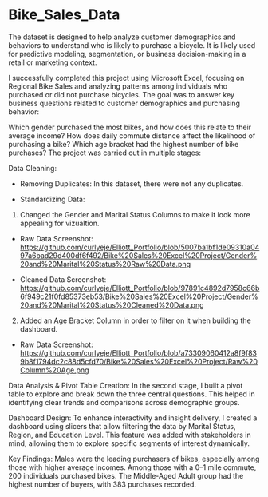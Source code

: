 # Bike_Sales_Data

The dataset is designed to help analyze customer demographics and behaviors to understand who is likely to purchase a bicycle. It is likely used for predictive modeling, segmentation, or business decision-making in a retail or marketing context.

I successfully completed this project using Microsoft Excel, focusing on Regional Bike Sales and analyzing patterns among individuals who purchased or did not purchase bicycles. The goal was to answer key business questions related to customer demographics and purchasing behavior:

Which gender purchased the most bikes, and how does this relate to their average income?
How does daily commute distance affect the likelihood of purchasing a bike?
Which age bracket had the highest number of bike purchases?
The project was carried out in multiple stages:

Data Cleaning:

- Removing Duplicates: In this dataset, there were not any duplicates.

- Standardizing Data:

1. Changed the Gender and Marital Status Columns to make it look more appealing for vizualtion.

- Raw Data Screenshot: https://github.com/curlyeje/Elliott_Portfolio/blob/5007ba1bf1de09310a0497a6bad29d400df6f492/Bike%20Sales%20Excel%20Project/Gender%20and%20Marital%20Status%20Raw%20Data.png

- Cleaned Data Screenshot: https://github.com/curlyeje/Elliott_Portfolio/blob/97891c4892d7958c66b6f949c21f0fd85373eb53/Bike%20Sales%20Excel%20Project/Gender%20and%20Marital%20Status%20Cleaned%20Data.png

2. Added an Age Bracket Column in order to filter on it when building the dashboard.

- Raw Data Screenshot: https://github.com/curlyeje/Elliott_Portfolio/blob/a73309060412a8f9f839b8f1794dc2c88d5cfd70/Bike%20Sales%20Excel%20Project/Raw%20Column%20Age.png



Data Analysis & Pivot Table Creation:
In the second stage, I built a pivot table to explore and break down the three central questions. This helped in identifying clear trends and comparisons across demographic groups.

Dashboard Design:
To enhance interactivity and insight delivery, I created a dashboard using slicers that allow filtering the data by Marital Status, Region, and Education Level. This feature was added with stakeholders in mind, allowing them to explore specific segments of interest dynamically.

Key Findings:
Males were the leading purchasers of bikes, especially among those with higher average incomes.
Among those with a 0–1 mile commute, 200 individuals purchased bikes.
The Middle-Aged Adult group had the highest number of buyers, with 383 purchases recorded.
